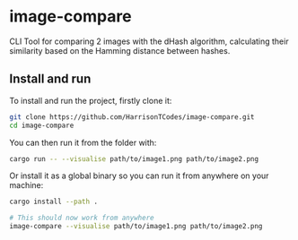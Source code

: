 # image-compare

CLI Tool for comparing 2 images with the dHash algorithm, calculating their similarity based on the Hamming distance between hashes.

## Install and run

To install and run the project, firstly clone it:
```bash
git clone https://github.com/HarrisonTCodes/image-compare.git
cd image-compare
```

You can then run it from the folder with:
```bash
cargo run -- --visualise path/to/image1.png path/to/image2.png
```

Or install it as a global binary so you can run it from anywhere on your machine:

```bash
cargo install --path .

# This should now work from anywhere
image-compare --visualise path/to/image1.png path/to/image2.png
```